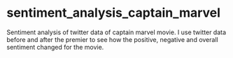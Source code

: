# sentiment_analysis_captain_marvel
Sentiment analysis of twitter data of captain marvel movie. 
I use twitter data before and after the premier to see how the positive, negative and overall sentiment changed for the movie.
